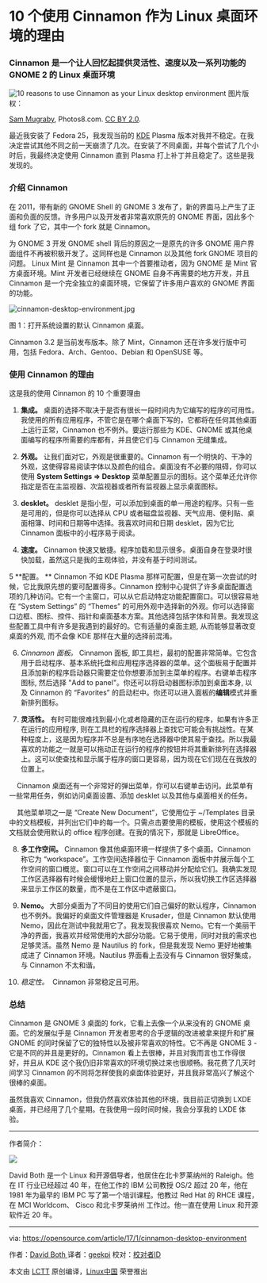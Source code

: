 10 个使用 Cinnamon 作为 Linux 桌面环境的理由
============================================================

### Cinnamon 是一个让人回忆起提供灵活性、速度以及一系列功能的 GNOME 2 的 Linux 桌面环境

 ![10 reasons to use Cinnamon as your Linux desktop environment](https://opensource.com/sites/default/files/styles/image-full-size/public/cinnamon.jpg?itok=rPZvjqGr "10 reasons to use Cinnamon as your Linux desktop environment") 
图片版权： 

[Sam Mugraby][1], Photos8.com. [CC BY 2.0][2].

最近我安装了 Fedora 25，我发现当前的 [KDE][3] Plasma 版本对我并不稳定。在我决定尝试其他不同之前一天崩溃了几次。在安装了不同桌面，并每个尝试了几个小时后，我最终决定使用 Cinnamon 直到 Plasma 打上补丁并且稳定了。这些是我发现的。

### 介绍 Cinnamon

在 2011，带有新的 GNOME Shell 的 GNOME 3 发布了，新的界面马上产生了正面和负面的反馈。许多用户以及开发者非常喜欢原先的 GNOME 界面，因此多个组 fork 了它，其中一个 fork 就是 Cinnamon。

为 GNOME 3 开发 GNOME shell 背后的原因之一是原先的许多 GNOME 用户界面组件不再被积极开发了。这同样也是 Cinnamon 以及其他 fork GNOME 项目的问题。 Linux Mint 是 Cinnamon 其中一个首要推动者，因为 GNOME 是 Mint 官方桌面环境。Mint 开发者已经继续在 GNOME 自身不再需要的地方开发，并且 Cinnamon 是一个完全独立的桌面环境，它保留了许多用户喜欢的 GNOME 界面的功能。

 ![cinnamon-desktop-environment.jpg](https://opensource.com/sites/default/files/images/life-uploads/cinnamon-desktop-environment.jpg) 

图 1：打开系统设置的默认 Cinnamon 桌面。

Cinnamon 3.2 是当前发布版本。除了 Mint，Cinnamon 还在许多发行版中可用，包括 Fedora、Arch、Gentoo、Debian 和 OpenSUSE 等。

### 使用 Cinnamon 的理由

这是我的使用 Cinnamon 的 10 个重要理由

1.  **集成。** 桌面的选择不取决于是否有很长一段时间内为它编写的程序的可用性。我使用的所有应用程序，不管它是在哪个桌面下写的，它都将在任何其他桌面上运行正常，Cinnamon 也不例外。要运行那些为 KDE、GNOME 或其他桌面编写的程序所需要的库都有，并且使它们与 Cinnamon 无缝集成。

2.  **外观。** 让我们面对它，外观是很重要的。Cinnamon 有一个明快的、干净的外观，这使得容易阅读字体以及颜色的组合。桌面没有不必要的阻碍，你可以使用 **System Settings => Desktop** 菜单配置显示的图标。这个菜单还允许你指定是否在主监视器、次监视器或者所有监视器上显示桌面图标。

3.  **desklet。** desklet 是指小型，可以添加到桌面的单一用途的程序。只有一些是可用的，但是你可以选择从 CPU 或者磁盘监视器、天气应用、便利贴、桌面相簿、时间和日期等中选择。我喜欢时间和日期 desklet，因为它比 Cinnamon 面板中的小程序易于阅读。

4.  **速度。** Cinnamon 快速又敏捷。程序加载和显示很多。桌面自身在登录时很快加载，虽然这只是我的主观体验，并没有基于时间测试。

5   **配置。 ** Cinnamon 不如 KDE Plasma 那样可配置，但是在第一次尝试的时候，它比我原先想的要可配置得多。Cinnamon 控制中心提供了许多桌面配置选项的几种访问。它有一个主窗口，可以从它启动特定功能配置窗口。可以很容易地在 “System Settings” 的 “Themes” 的可用外观中选择新的外观。你可以选择窗口边框、图标、控件、指针和桌面基本方案。其他选择包括字体和背景。我发现这些配置工具中有许多是我遇到的最好的。它有适量的桌面主题, 从而能够显著改变桌面的外观, 而不会像 KDE 那样在大量的选择前混淆。

6.  *Cinnamon 面板。* Cinnamon 面板, 即工具栏，最初的配置非常简单。它包含用于启动程序、基本系统托盘和应用程序选择器的菜单。这个面板易于配置并且添加新的程序启动器只需要定位你想要添加到主菜单的程序。右键单击程序图标, 然后选择 "Add to panel"。你还可以将启动器图标添加到桌面本身, 以及 Cinnamon 的 “Favorites” 的启动栏中。你还可以进入面板的**编辑**模式并重新排列图标。

7.  **灵活性。** 有时可能很难找到最小化或者隐藏的正在运行的程序，如果有许多正在运行的应用程序, 则在工具栏的程序选择器上查找它可能会有挑战性。在某种程度上，这是因为程序并不总是有序地在选择器中使其易于查找。所以我最喜欢的功能之一就是可以拖动正在运行的程序的按钮并将其重新排列在选择器上。这可以使查找和显示属于程序的窗口更容易，因为现在它们现在在我放的位置上。

    Cinnamon 桌面还有一个非常好的弹出菜单，你可以右键单击访问。此菜单有一些常用任务，例如访问桌面设置、添加 desklet 以及其他与桌面相关的任务。

    其他菜单项之一是 “Create New Document”，它使用位于 ~/Templates 目录中的文档模板，并列出它们中的每一个。只需点击要使用的模板，使用这个模板的文档就会使用默认的 office 程序创建。在我的情况下，那就是 LibreOffice。    

8.  **多****工作空间****。** Cinnamon 像其他桌面环境一样提供了多个桌面。Cinnamon 称它为 “workspace”。工作空间选择器位于 Cinnamon 面板中并展示每个工作空间的窗口概览。窗口可以在工作空间之间移动并分配给它们。我确实发现工作区选择器有时候会缓慢地赶上窗口位置的显示，所以我切换工作区选择器来显示工作区的数量，而不是在工作区中遮蔽窗口。

9.  **Nemo。** 大部分桌面为了不同目的使用它们自己偏好的默认程序，Cinnamon 也不例外。我偏好的桌面文件管理器是 Krusader，但是 Cinnamon 默认使用 Nemo，因此在测试中我就用它了。我发现我很喜欢 Nemo。它有一个美丽干净的界面，我喜欢并经常使用的大部分功能。它易于使用，同时对我的需求也足够灵活。虽然 Nemo 是 Nautilus 的 fork，但是我发现 Nemo 更好地被集成进了 Cinnamon 环境。Nautilus 界面看上去没有与 Cinnamon 很好集成，与 Cinnamon 不太和谐。

10.  *稳定性。*  Cinnamon 非常稳定且可用。

### 总结

Cinnamon 是 GNOME 3 桌面的 fork，它看上去像一个从来没有的 GNOME 桌面。它的发展似乎是 Cinnamon 开发者思考的合乎逻辑的改进被拿来提升和扩展 GNOME 的同时保留了它的独特性以及被非常喜欢的特性。它不再是 GNOME 3 - 它是不同的并且是更好的。Cinnamon 看上去很棒，并且对我而言也工作得很好，并且从 KDE 这个我仍旧非常喜欢的环境切换过来也很顺畅。我花费了几天时间学习 Cinnamon 的不同将怎样使我的桌面体验更好，并且我非常高兴了解这个很棒的桌面。

虽然我喜欢 Cinnamon，但我仍然喜欢体验其他的环境，我目前正切换到 LXDE 桌面，并已经用了几个星期。在我使用一段时间时候，我会分享我的 LXDE 体验。

--------------------------------------------------------------------------------

作者简介：

![](https://opensource.com/sites/default/files/styles/profile_pictures/public/david-crop.jpg?itok=oePpOpyV)

David Both 是一个 Linux 和开源倡导者，他居住在北卡罗莱纳州的 Raleigh。他在 IT 行业已经超过 40 年，在他工作的 IBM 公司教授 OS/2 超过 20 年，他在 1981 年为最早的 IBM PC 写了第一个培训课程。他教过 Red Hat 的 RHCE 课程，在 MCI Worldcom、 Cisco 和北卡罗莱纳州 工作过。他一直在使用 Linux 和开源软件近 20 年。

--------------------------------------------------------------------------------

via: https://opensource.com/article/17/1/cinnamon-desktop-environment

作者：[David Both ][a]
译者：[geekpi](https://github.com/geekpi)
校对：[校对者ID](https://github.com/校对者ID)

本文由 [LCTT](https://github.com/LCTT/TranslateProject) 原创编译，[Linux中国](https://linux.cn/) 荣誉推出

[a]:https://opensource.com/users/dboth
[1]:https://commons.wikimedia.org/wiki/File:Cinnamon-other.jpg
[2]:https://creativecommons.org/licenses/by/2.0/deed.en
[3]:https://opensource.com/life/15/4/9-reasons-to-use-kde
